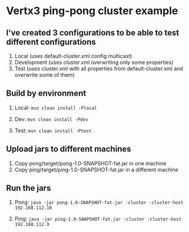 # Vertx3 ping-pong cluster example

## I've created 3 configurations to be able to test different configurations

1. Local (uses default-cluster.xml config multicast)
2. Development (uses cluster.xml overwriting only some properties)
3. Test (uses cluster.xml with all properties from default-cluster.xml and overwrite some of them)


## Build by environment

1. Local:
```mvn clean install -Plocal```

2. Dev:
```mvn clean install -Pdev```

3. Test:
```mvn clean install -Ptest```

## Upload jars to different machines

1. Copy pong/target/pong-1.0-SNAPSHOT-fat.jar in one machine
2. Copy ping/target/ping-1.0-SNAPSHOT-fat.jar in a different machine

## Run the jars

1. Pong:
```java -jar pong-1.0-SNAPSHOT-fat.jar -cluster -cluster-host 192.168.112.10```

2. Ping:
```java -jar ping-1.0-SNAPSHOT-fat.jar -cluster -cluster-host 192.168.112.9```

